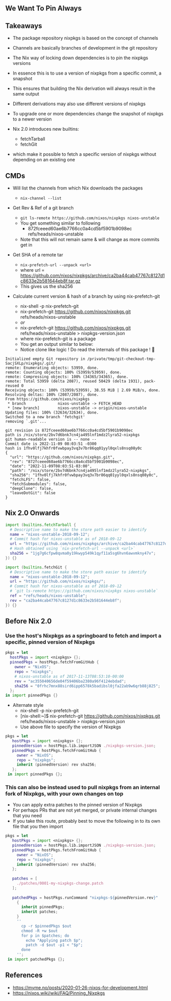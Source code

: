 ## We Want To Pin Always

## Takeaways
- The package repository nixpkgs is based on the concept of channels
- Channels are basically branches of development in the git repository

- The Nix way of locking down dependencies is to pin the nixpkgs versions
- In essence this is to use a version of nixpkgs from a specific commit, a snapshot
- This ensures that building the Nix derivation will always result in the same output
- Different derivations may also use different versions of nixpkgs 
- To upgrade one or more dependencies change the snapshot of nixpkgs to a newer version


- Nix 2.0 introduces new builtins:
  - fetchTarball
  - fetchGit
- which make it possible to fetch a specific version of nixpkgs without depending on an existing one


## CMDs

- Will list the channels from which Nix downloads the packages
  - `nix-channel --list`

- Get Rev & Ref of a git branch
  - `git ls-remote https://github.com/nixos/nixpkgs nixos-unstable`
  - You get something similar to following
    - 872fceeed60ae6b7766cc0a4cd5bf5901b9098ec	refs/heads/nixos-unstable
  - Note that this will not remain same & will change as more commits get in 

- Get SHA of a remote tar
  - `nix-prefetch-url --unpack <url>`
  - where url = https://github.com/nixos/nixpkgs/archive/ca2ba44cab47767c8127d1c8633e2b581644eb8f.tar.gz
  - This gives us the sha256

- Calculate current version & hash of a branch by using nix-prefetch-git
  - nix-shell -p nix-prefetch-git
  - nix-prefetch-git https://github.com/nixos/nixpkgs.git refs/heads/nixos-unstable
  - _or_
  - nix-prefetch-git https://github.com/nixos/nixpkgs.git refs/heads/nixos-unstable > nixpkgs-version.json
  - where nix-prefetch-git is a package
  - You get an output similar to below:
  - Notice clone like logic ! Do read the internals of this package ! 🥸 
```shell
Initialized empty Git repository in /private/tmp/git-checkout-tmp-SacjSXLp/nixpkgs/.git/
remote: Enumerating objects: 53959, done.
remote: Counting objects: 100% (53959/53959), done.
remote: Compressing objects: 100% (34365/34365), done.
remote: Total 53959 (delta 2087), reused 50429 (delta 1931), pack-reused 0
Receiving objects: 100% (53959/53959), 38.55 MiB | 2.69 MiB/s, done.
Resolving deltas: 100% (2087/2087), done.
From https://github.com/nixos/nixpkgs
 * branch              nixos-unstable -> FETCH_HEAD
 * [new branch]        nixos-unstable -> origin/nixos-unstable
Updating files: 100% (32634/32634), done.
Switched to a new branch 'fetchgit'
removing `.git'...

git revision is 872fceeed60ae6b7766cc0a4cd5bf5901b9098ec
path is /nix/store/2bv7d6bnk7cn4ja495lnf1mdz2lyra52-nixpkgs
git human-readable version is -- none --
Commit date is 2022-11-09 08:03:51 -0300
hash is 1fhv0lfj7khfr0fvwbpay3vq3v7br86qq01yyl0qxls8nsq08y0c
{
  "url": "https://github.com/nixos/nixpkgs.git",
  "rev": "872fceeed60ae6b7766cc0a4cd5bf5901b9098ec",
  "date": "2022-11-09T08:03:51-03:00",
  "path": "/nix/store/2bv7d6bnk7cn4ja495lnf1mdz2lyra52-nixpkgs",
  "sha256": "1fhv0lfj7khfr0fvwbpay3vq3v7br86qq01yyl0qxls8nsq08y0c",
  "fetchLFS": false,
  "fetchSubmodules": false,
  "deepClone": false,
  "leaveDotGit": false
}
```


## Nix 2.0 Onwards
```nix
import (builtins.fetchTarball {
  # Descriptive name to make the store path easier to identify
  name = "nixos-unstable-2018-09-12";
  # Commit hash for nixos-unstable as of 2018-09-12
  url = "https://github.com/nixos/nixpkgs/archive/ca2ba44cab47767c8127d1c8633e2b581644eb8f.tar.gz";
  # Hash obtained using `nix-prefetch-url --unpack <url>`
  sha256 = "1jg7g6cfpw8qvma0y19kwyp549k1qyf11a5sg6hvn6awvmkny47v";
}) {}
```

```nix
import (builtins.fetchGit {
  # Descriptive name to make the store path easier to identify
  name = "nixos-unstable-2018-09-12";
  url = "https://github.com/nixos/nixpkgs/";
  # Commit hash for nixos-unstable as of 2018-09-12
  # `git ls-remote https://github.com/nixos/nixpkgs nixos-unstable`
  ref = "refs/heads/nixos-unstable";
  rev = "ca2ba44cab47767c8127d1c8633e2b581644eb8f";
}) {}
```

## Before Nix 2.0
### Use the host's Nixpkgs as a springboard to fetch and import a **specific, pinned version** of Nixpkgs
```nix
pkgs = let
  hostPkgs = import <nixpkgs> {};
  pinnedPkgs = hostPkgs.fetchFromGitHub {
    owner = "NixOS";
    repo = "nixpkgs";
    # nixos-unstable as of 2017-11-13T08:53:10-00:00
    rev = "ac355040656de04f59406ba2380a96f4124ebdad";
    sha256 = "0frhc7mnx88sird6ipp6578k5badibsl0jfa22ab9w6qrb88j825";
  };
in import pinnedPkgs {}
```

- Alternate style
  - nix-shell -p nix-prefetch-git
  - [nix-shell:~]$ nix-prefetch-git https://github.com/nixos/nixpkgs.git refs/heads/nixos-unstable > nixpkgs-version.json
  - Use above file to specify the version of Nixpkgs

```nix
pkgs = let
   hostPkgs = import <nixpkgs> {};
   pinnedVersion = hostPkgs.lib.importJSON ./nixpkgs-version.json;
   pinnedPkgs = hostPkgs.fetchFromGitHub {
     owner = "NixOS";
     repo = "nixpkgs";
     inherit (pinnedVersion) rev sha256;
   };
 in import pinnedPkgs {};
```

### This can also be instead used to pull nixpkgs from an internal fork of Nixpkgs, with your own changes on top
- You can apply extra patches to the pinned version of Nixpkgs
- For perhaps PRs that are not yet merged, or private internal changes that you need
- If you take this route, probably best to move the following in to its own file that you then import

```nix
pkgs = let
   hostPkgs = import <nixpkgs> {};
   pinnedVersion = hostPkgs.lib.importJSON ./nixpkgs-version.json;
   pinnedPkgs = hostPkgs.fetchFromGitHub {
     owner = "NixOS";
     repo = "nixpkgs";
     inherit (pinnedVersion) rev sha256;
   };
 
   patches = [
     ./patches/0001-my-nixpkgs-change.patch
   ];
 
   patchedPkgs = hostPkgs.runCommand "nixpkgs-${pinnedVersion.rev}"
     {
       inherit pinnedPkgs;
       inherit patches;
     }
     ''
       cp -r $pinnedPkgs $out
       chmod -R +w $out
       for p in $patches; do
         echo "Applying patch $p";
         patch -d $out -p1 < "$p";
       done
     '';
 in import patchedPkgs {};
```

## References
- https://myme.no/posts/2020-01-26-nixos-for-development.html
- https://nixos.wiki/wiki/FAQ/Pinning_Nixpkgs
